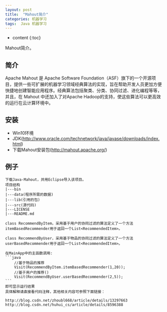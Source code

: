 ```yaml
---
layout:	post
title:  "Mahout简介"
categories: 机器学习
tags:  Java 机器学习
---
```


* content
{:toc}

Mahout简介。






## 简介
Apache Mahout 是 Apache Software Foundation（ASF）旗下的一个开源项目，提供一些可扩展的机器学习领域经典算法的实现，旨在帮助开发人员更加方便快捷地创建智能应用程序。经典算法包括聚类、分类、协同过滤、进化编程等等，并且，在 Mahout 中还加入了对Apache Hadoop的支持，使这些算法可以更高效的运行在云计算环境中。

## 安装
- Win10环境
- JDK(http://www.oracle.com/technetwork/java/javase/downloads/index.html)
- 下载Mahout安装包(http://mahout.apache.org/)

## 例子
    下载Java-Mahout，并用Eclipse导入该项目。
    项目结构
    |---bin
    |---data(程序所需的数据)
    |---lib(引用的包)
    |---src(源代码)
    |---LICENSE
    |---README.md
    
    class RecommendByItem，采用基于用户的协同过滤的算法定义了一个方法itemBasedRecommender用于返回一个List<RecommendedItem>。

    class RecommendByUser，采用基于物品的协同过滤的算法定义了一个方法userBasedRecommender用于返回一个List<RecommendedItem>。
    
    在MainApp中的主函数调用:
    ```java
        //基于物品的推荐
		Visit(RecommendByItem.itemBasedRecommender(1,20));
		//基于用户的推荐()
		Visit(RecommendByUser.userBasedRecommender(2,5));
    ```
    即可显示运行结果
    具体解释请直接看代码注释，其他相关内容可参照下面链接：
    
    http://blog.csdn.net/zhoubl668/article/details/13297663
    http://blog.csdn.net/huhui_cs/article/details/8596388
